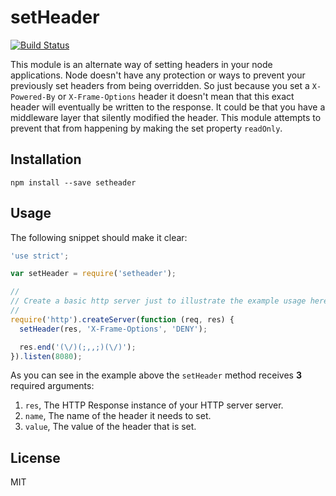 # setHeader

[![Build Status](https://travis-ci.org/3rd-Eden/setHeader.svg?branch=master)](https://travis-ci.org/3rd-Eden/setHeader)

This module is an alternate way of setting headers in your node applications.
Node doesn't have any protection or ways to prevent your previously set headers
from being overridden. So just because you set a `X-Powered-By` or
`X-Frame-Options` header it doesn't mean that this exact header will eventually
be written to the response. It could be that you have a middleware layer that
silently modified the header. This module attempts to prevent that from
happening by making the set property `readOnly`.

## Installation

```
npm install --save setheader
```

## Usage

The following snippet should make it clear:

```js
'use strict';

var setHeader = require('setheader');

//
// Create a basic http server just to illustrate the example usage here..
//
require('http').createServer(function (req, res) {
  setHeader(res, 'X-Frame-Options', 'DENY');

  res.end('(\/)(;,,;)(\/)');
}).listen(8080);
```

As you can see in the example above the `setHeader` method receives **3**
required arguments:

1. `res`, The HTTP Response instance of your HTTP server server.
2. `name`, The name of the header it needs to set.
3. `value`, The value of the header that is set.

## License

MIT
